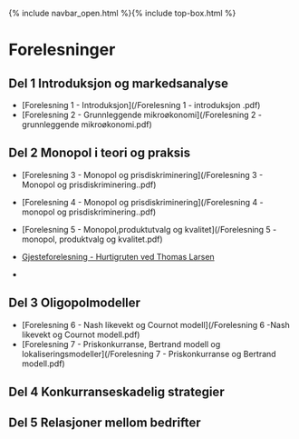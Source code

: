 
{% include navbar_open.html %}{% include top-box.html %}

# Forelesninger

## Del 1 Introduksjon og markedsanalyse       
- [Forelesning 1 - Introduksjon](/Forelesning 1 - introduksjon .pdf)
- [Forelesning 2 - Grunnleggende mikroøkonomi](/Forelesning 2 - grunnleggende mikroøkonomi.pdf)

## Del 2 Monopol i teori og praksis
- [Forelesning 3 - Monopol og prisdiskriminering](/Forelesning 3 - Monopol og prisdiskriminering..pdf)
- [Forelesning 4 - Monopol og prisdiskriminering](/Forelesning 4 - monopol og prisdiskriminering..pdf)
- [Forelesning 5 - Monopol,produktutvalg og kvalitet](/Forelesning 5 - monopol, produktvalg og kvalitet.pdf)
- [Gjesteforelesning - Hurtigruten ved Thomas Larsen](/)

-

## Del 3 Oligopolmodeller
- [Forelesning 6 - Nash likevekt og Cournot modell](/Forelesning 6 -Nash likevekt og Cournot modell.pdf)
- [Forelesning 7 - Priskonkurranse, Bertrand modell og lokaliseringsmodeller](/Forelesning 7 - Priskonkurranse og Bertrand modell.pdf)


## Del 4 Konkurranseskadelig strategier


## Del 5 Relasjoner mellom bedrifter


